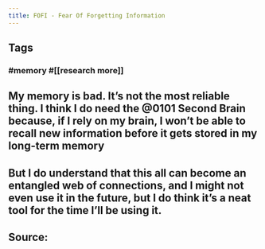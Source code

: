 ```yaml
---
title: FOFI - Fear Of Forgetting Information
---
```


## Tags
### #memory #[[research more]]
## My memory is bad. It’s not the most reliable thing. I think I do need the @0101 Second Brain because, if I rely on my brain, I won’t be able to recall new information before it gets stored in my long-term memory
## But I do understand that this all can become an entangled web of connections, and I might not even use it in the future, but I do think it’s a neat tool for the time I’ll be using it.
## Source:
